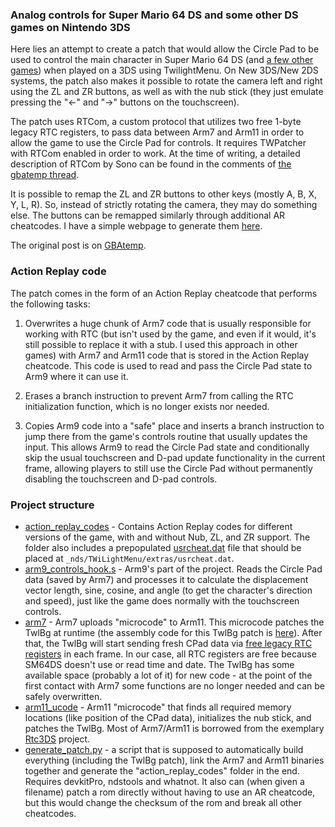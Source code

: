 ### Analog controls for Super Mario 64 DS and some other DS games on Nintendo 3DS

Here lies an attempt to create a patch that would allow the Circle Pad to be used to control the main character in Super Mario 64 DS (and [a few other games](./patches_for_other_games)) when played on a 3DS using TwilightMenu. On New 3DS/New 2DS systems, the patch also makes it possible to rotate the camera left and right using the ZL and ZR buttons, as well as with the nub stick (they just emulate pressing the "<-" and "->" buttons on the touchscreen).

The patch uses RTCom, a custom protocol that utilizes two free 1-byte legacy RTC registers, to pass data between Arm7 and Arm11 in order to allow the game to use the Circle Pad for controls. It requires TWPatcher with RTCom enabled in order to work. At the time of writing, a detailed description of RTCom by Sono can be found in the comments of [the gbatemp thread](https://gbatemp.net/threads/circle-pad-patches-for-super-mario-64-ds-and-other-games-in-twilightmenu-with-twpatcher-and-rtcom.623267/post-10026852).

It is possible to remap the ZL and ZR buttons to other keys (mostly A, B, X, Y, L, R). So, instead of strictly rotating the camera, they may do something else. The buttons can be remapped similarly through additional AR cheatcodes. I have a simple webpage to generate them [here](https://shocoman.github.io/sm64ds_remap_codegen/).

The original post is on [GBAtemp](https://gbatemp.net/threads/circle-pad-patches-for-super-mario-64-ds-and-other-games-in-twilightmenu-with-twpatcher-and-rtcom.623267/).

### Action Replay code

The patch comes in the form of an Action Replay cheatcode that performs the following tasks:

1.  Overwrites a huge chunk of Arm7 code that is usually responsible for working with RTC (but isn't used by the game, and even if it would, it's still possible to replace it with a stub. I used this approach in other games) with Arm7 and Arm11 code that is stored in the Action Replay cheatcode. This code is used to read and pass the Circle Pad state to Arm9 where it can use it.
    
2.  Erases a branch instruction to prevent Arm7 from calling the RTC initialization function, which is no longer exists nor needed.
    
3.  Copies Arm9 code into a "safe" place and inserts a branch instruction to jump there from the game's controls routine that usually updates the input. This allows Arm9 to read the Circle Pad state and conditionally skip the usual touchscreen and D-pad update functionality in the current frame, allowing players to still use the Circle Pad without permanently disabling the touchscreen and D-pad controls.


### Project structure

-   [action_replay_codes](./action_replay_codes) - Contains Action Replay codes for different versions of the game, with and without Nub, ZL, and ZR support. The folder also includes a prepopulated [usrcheat.dat](./action_replay_codes/usrcheat.dat) file that should be placed at `_nds/TWiLightMenu/extras/usrcheat.dat`.
-  [arm9_controls_hook.s](./arm9_controls_hook.s) - Arm9's part of the project. Reads the Circle Pad data (saved by Arm7) and processes it to calculate the displacement vector length, sine, cosine, and angle (to get the character's direction and speed), just like the game does normally with the touchscreen controls.
- [arm7](./arm7_rtcom_patch/arm7) -  Arm7 uploads "microcode" to Arm11. This microcode patches the TwlBg at runtime (the assembly code for this TwlBg patch is [here](./arm7_rtcom_patch/arm11_ucode/arm11_twlbg_patch/arm11_twlbg_patch.s)). After that, the TwlBg will start sending fresh CPad data via [free legacy RTC registers](http://problemkaputt.de/gbatek-3ds-gpio-registers.htm) in each frame. In our case, all RTC registers are free because SM64DS doesn't use or read time and date. The TwlBg has some available space (probably a lot of it) for new code - at the point of the first contact with Arm7 some functions are no longer needed and can be safely overwritten.
-   [arm11_ucode](./arm7_rtcom_patch/arm11_ucode) - Arm11 "microcode" that finds all required memory locations (like position of the CPad data), initializes the nub stick, and patches the TwlBg. Most of Arm7/Arm11 is borrowed from the exemplary [Rtc3DS](https://github.com/Gericom/Rtc3DS) project.
- [generate_patch.py](./generate_patch.py) - a script that is supposed to automatically build everything (including the TwlBg patch), link the Arm7 and Arm11 binaries together and generate the "action_replay_codes" folder in the end. Requires devkitPro, ndstools and whatnot. It also can (when given a filename) patch a rom directly without having to use an AR cheatcode, but this would change the checksum of the rom and break all other cheatcodes.
